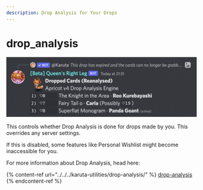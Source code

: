 ```yaml
---
description: Drop Analysis for Your Drops
---
```


# drop\_analysis

![Example Drop Analysis message](<../../../.gitbook/assets/image (30).png>)

This controls whether Drop Analysis is done for drops made by you. This overrides any server settings.

If this is disabled, some features like Personal Wishlist might become inaccessible for you.

For more information about Drop Analysis, head here:

{% content-ref url="../../../karuta-utilities/drop-analysis/" %}
[drop-analysis](../../../karuta-utilities/drop-analysis/)
{% endcontent-ref %}
